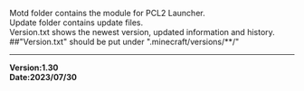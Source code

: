 Motd folder contains the module for PCL2 Launcher.  
Update folder contains update files.  
Version.txt shows the newest version, updated information and history.  
##"Version.txt" should be put under ".minecraft/versions/**/"  
****
**Version:1.30**  
**Date:2023/07/30**
